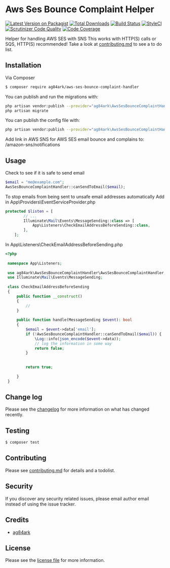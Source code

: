 # Aws Ses Bounce Complaint Helper

[![Latest Version on Packagist][ico-version]][link-packagist]
[![Total Downloads][ico-downloads]][link-downloads]
[![Build Status][ico-travis]][link-travis]
[![StyleCI][ico-styleci]][link-styleci]
[![Scrutinizer Code Quality][ico-scrutinizer]][link-scrutinizer]
[![Code Coverage][ico-scrutinizer-coverage]](https://scrutinizer-ci.com/g/ag84ark/aws-ses-bounce-complaint-handler/?branch=master)

Helper for handling AWS SES with SNS 
This works with HTTP(S) calls or SQS, HTTP(S) recommended! 
Take a look at [contributing.md](contributing.md) to see a to do list.

## Installation

Via Composer

``` bash
$ composer require ag84ark/aws-ses-bounce-complaint-handler
```


You can publish and run the migrations with:

```bash
php artisan vendor:publish --provider="ag84ark\AwsSesBounceComplaintHandler\AwsSesBounceComplaintHandlerServiceProvider" --tag="migrations"
php artisan migrate
```


You can publish the config file with:
```bash
php artisan vendor:publish --provider="ag84ark\AwsSesBounceComplaintHandler\AwsSesBounceComplaintHandlerServiceProvider" --tag="config"
```

Add link in AWS SNS for AWS SES email bounce and complains to: /amazon-sns/notifications

## Usage

Check to see if it is safe to send email
```php
$email = "me@example.com";
AwsSesBounceComplaintHandler::canSendToEmail($email);
```

To stop emails from being sent to unsafe email addresses automatically
Add in App\Providers\EventServiceProvider.php

```php
protected $listen = [
        // ...
        Illuminate\Mail\Events\MessageSending::class => [
            App\Listeners\CheckEmailAddressBeforeSending::class,
        ],
    ];
```

In  App\Listeners\CheckEmailAddressBeforeSending.php
```php
<?php
 
 namespace App\Listeners;
 
 use ag84ark\AwsSesBounceComplaintHandler\AwsSesBounceComplaintHandler;
 use Illuminate\Mail\Events\MessageSending;
 
 class CheckEmailAddressBeforeSending
 {
     public function __construct()
     {
         //
     }
 
     public function handle(MessageSending $event): bool
     {
         $email = $event->data['email'];
         if (!AwsSesBounceComplaintHandler::canSendToEmail($email)) {
             \Log::info(json_encode($event->data));
             // log the information in some way   
             return false;
         }
 
 
         return true;
 
     }
 }

```

## Change log

Please see the [changelog](changelog.md) for more information on what has changed recently.

## Testing

``` bash
$ composer test
```

## Contributing

Please see [contributing.md](contributing.md) for details and a todolist.

## Security

If you discover any security related issues, please email author email instead of using the issue tracker.

## Credits

- [ag84ark][link-author]


## License

Please see the [license file](license.md) for more information.

[ico-version]: https://img.shields.io/packagist/v/ag84ark/aws-ses-bounce-complaint-handler.svg?style=flat-square
[ico-downloads]: https://img.shields.io/packagist/dt/ag84ark/aws-ses-bounce-complaint-handler.svg?style=flat-square
[ico-travis]: https://img.shields.io/travis/ag84ark/aws-ses-bounce-complaint-handler/master.svg?style=flat-square
[ico-styleci]: https://styleci.io/repos/280539001/shield
[ico-scrutinizer]: https://scrutinizer-ci.com/g/ag84ark/aws-ses-bounce-complaint-handler/badges/quality-score.png?b=master
[ico-scrutinizer-coverage]: https://scrutinizer-ci.com/g/ag84ark/aws-ses-bounce-complaint-handler/badges/coverage.png?b=master

[link-packagist]: https://packagist.org/packages/ag84ark/aws-ses-bounce-complaint-handler
[link-downloads]: https://packagist.org/packages/ag84ark/aws-ses-bounce-complaint-handler
[link-travis]: https://travis-ci.org/ag84ark/aws-ses-bounce-complaint-handler
[link-styleci]: https://styleci.io/repos/280539001
[link-author]: https://github.com/ag84ark
[link-scrutinizer]: https://scrutinizer-ci.com/g/ag84ark/aws-ses-bounce-complaint-handler/?branch=master
[link-scrutinizer-coverage]: https://scrutinizer-ci.com/g/ag84ark/aws-ses-bounce-complaint-handler/?branch=master

